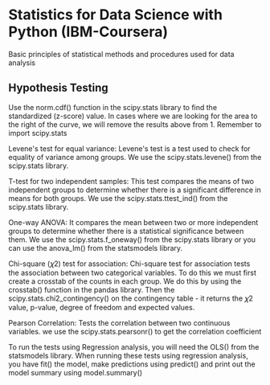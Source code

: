 # Statistics for Data Science with Python (IBM-Coursera)

Basic principles of statistical methods and procedures used for data analysis


## Hypothesis Testing

Use the norm.cdf() function in the scipy.stats library to find the standardized (z-score) value. In cases where we are looking for the area to the right of the curve, we will remove the results above from 1. Remember to import scipy.stats

Levene's test for equal variance: Levene's test is a test used to check for equality of variance among groups. We use the scipy.stats.levene() from the scipy.stats library.

T-test for two independent samples: This test compares the means of two independent groups to determine whether there is a significant difference in means for both groups. We use the scipy.stats.ttest_ind() from the scipy.stats library.

One-way ANOVA: It compares the mean between two or more independent groups to determine whether there is a statistical significance between them. We use the scipy.stats.f_oneway() from the scipy.stats library or you can use the anova_lm() from the statsmodels library.

Chi-square (𝜒2) test for association: Chi-square test for association tests the association between two categorical variables. To do this we must first create a crosstab of the counts in each group. We do this by using the crosstab() function in the pandas library. Then the scipy.stats.chi2_contingency() on the contingency table - it returns the 𝜒2 value, p-value, degree of freedom and expected values.

Pearson Correlation: Tests the correlation between two continuous variables. we use the scipy.stats.pearsonr() to get the correlation coefficient

To run the tests using Regression analysis, you will need the OLS() from the statsmodels library. When running these tests using regression analysis, you have fit() the model, make predictions using predict() and print out the model summary using model.summary()
